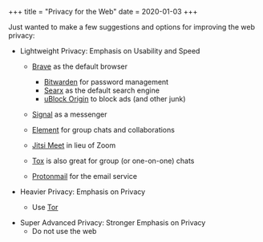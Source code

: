 +++
title = "Privacy for the Web"
date = 2020-01-03
+++

Just wanted to make a few suggestions and options for improving the web privacy:

- Lightweight Privacy: Emphasis on Usability and Speed

  - [Brave](https://brave.com/) as the default browser

    - [Bitwarden](https://addons.mozilla.org/en-US/firefox/addon/bitwarden-password-manager/) for password management
    - [Searx](https://searx.me/) as the default search engine
    - [uBlock Origin](https://addons.mozilla.org/en-US/firefox/addon/ublock-origin/) to block ads (and other junk)

  - [Signal](https://signal.org/) as a messenger
  - [Element](https://element.io/about) for group chats and collaborations
  - [Jitsi Meet](https://jitsi.org/jitsi-meet/) in lieu of Zoom
  - [Tox](https://tox.chat/) is also great for group (or one-on-one) chats
  - [Protonmail](https://protonmail.com/) for the email service

- Heavier Privacy: Emphasis on Privacy
  - Use [Tor](https://www.torproject.org/)

* Super Advanced Privacy: Stronger Emphasis on Privacy
  - Do not use the web
